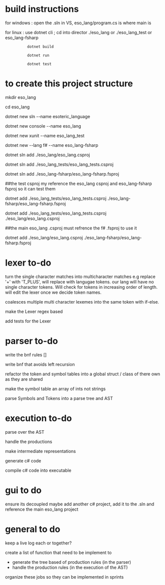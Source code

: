 # build instructions
 for windows : open the .sln in VS,  eso_lang/program.cs is where main is

 for linux : use dotnet cli ; cd into director ./eso_lang or ./eso_lang_test or eso_lang-fsharp

              dotnet build

              dotnet run

              dotnet test

# to create this project structure

mkdir eso_lang  

cd eso_lang

dotnet new sln --name esoteric_language

dotnet new console --name eso_lang

dotnet new xunit --name eso_lang_test

dotnet new --lang f# --name eso_lang-fsharp

dotnet sln add ./eso_lang/eso_lang.csproj

dotnet sln add ./eso_lang_tests/eso_lang_tests.csproj

dotnet sln add ./eso_lang-fsharp/eso_lang-fsharp.fsproj

##the test csproj my reference the eso_lang csproj and eso_lang-fsharp fsproj so it can test them

dotnet add ./eso_lang_tests/eso_lang_tests.csproj ./eso_lang-fsharp/eso_lang-fsharp.fsproj

dotnet add ./eso_lang_tests/eso_lang_tests.csproj ./eso_lang/eso_lang.csproj

##the main eso_lang .csproj must refrence the f# .fsproj to use it

dotnet add  ./eso_lang/eso_lang.csproj  ./eso_lang-fsharp/eso_lang-fsharp.fsproj

# lexer to-do
turn the single character matches into multicharacter matches e.g replace '+' with 'T_PLUS', will replace with langugae tokens. our lang will have no single character tokens. Will check for tokens in increasing order of length.
will edit the lexer once we decide token names.


coalesces multiple multi character lexemes into the same token with if-else.

make the Lexer regex based

add tests for the Lexer

# parser to-do

write the bnf rules []

write bnf that avoids left recursion

refactor the token and symbol tables into a global struct / class of there own as they are shared

make the symbol table an array of ints not strings

parse Symbols and Tokens into a parse tree and AST

# execution to-do
parse over the AST

handle the productions

make intermediate representations

generate c# code

compile c# code into executable

# gui to do

ensure its decoupled maybe add another c# project,  add it to the .sln and reference the main eso_lang project

# general to do

keep a live log each or together?

create a list of function that need to be implement to
- generate the tree based of production rules (in the parser)
- handle the production rules (in the execution of the AST)

organize these jobs so they can be implemented in sprints
